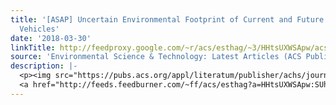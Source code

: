 ```yaml
---
title: '[ASAP] Uncertain Environmental Footprint of Current and Future Battery Electric
  Vehicles'
date: '2018-03-30'
linkTitle: http://feedproxy.google.com/~r/acs/esthag/~3/HHtsUXWSApw/acs.est.8b00261
source: 'Environmental Science & Technology: Latest Articles (ACS Publications)'
description: |-
  <p><img src="https://pubs.acs.org/appl/literatum/publisher/achs/journals/content/esthag/0/esthag.ahead-of-print/acs.est.8b00261/20180330/images/medium/es-2018-002616_0005.gif" alt="TOC Graphic"/></p><div><cite>Environmental Science & Technology</cite></div><div>DOI: 10.1021/acs.est.8b00261</div><div class="feedflare">
  <a href="http://feeds.feedburner.com/~ff/acs/esthag?a=HHtsUXWSApw:SUh3OuO0upg:yIl2AUoC8zA"><img src="http://feeds.feedburner.com/~ff/acs/esthag?d=yIl2AUoC8zA" border="0"></img></a>
---
```

